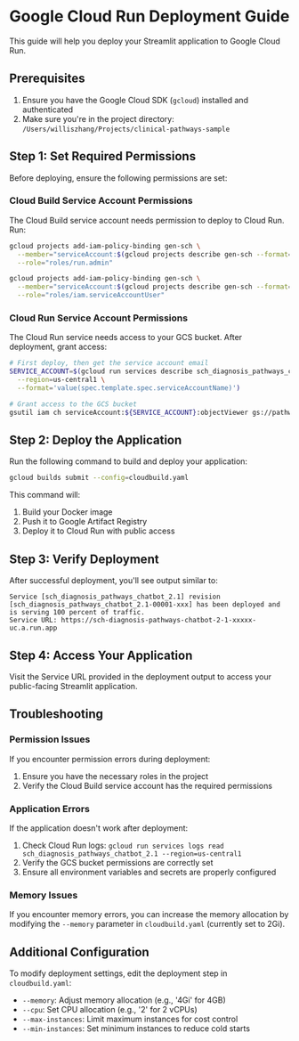 # Google Cloud Run Deployment Guide

This guide will help you deploy your Streamlit application to Google Cloud Run.

## Prerequisites

1. Ensure you have the Google Cloud SDK (`gcloud`) installed and authenticated
2. Make sure you're in the project directory: `/Users/williszhang/Projects/clinical-pathways-sample`

## Step 1: Set Required Permissions

Before deploying, ensure the following permissions are set:

### Cloud Build Service Account Permissions
The Cloud Build service account needs permission to deploy to Cloud Run. Run:

```bash
gcloud projects add-iam-policy-binding gen-sch \
  --member="serviceAccount:$(gcloud projects describe gen-sch --format='value(projectNumber)')@cloudbuild.gserviceaccount.com" \
  --role="roles/run.admin"

gcloud projects add-iam-policy-binding gen-sch \
  --member="serviceAccount:$(gcloud projects describe gen-sch --format='value(projectNumber)')@cloudbuild.gserviceaccount.com" \
  --role="roles/iam.serviceAccountUser"
```

### Cloud Run Service Account Permissions
The Cloud Run service needs access to your GCS bucket. After deployment, grant access:

```bash
# First deploy, then get the service account email
SERVICE_ACCOUNT=$(gcloud run services describe sch_diagnosis_pathways_chatbot_2.1 \
  --region=us-central1 \
  --format='value(spec.template.spec.serviceAccountName)')

# Grant access to the GCS bucket
gsutil iam ch serviceAccount:${SERVICE_ACCOUNT}:objectViewer gs://pathways_metadata
```

## Step 2: Deploy the Application

Run the following command to build and deploy your application:

```bash
gcloud builds submit --config=cloudbuild.yaml
```

This command will:
1. Build your Docker image
2. Push it to Google Artifact Registry
3. Deploy it to Cloud Run with public access

## Step 3: Verify Deployment

After successful deployment, you'll see output similar to:
```
Service [sch_diagnosis_pathways_chatbot_2.1] revision [sch_diagnosis_pathways_chatbot_2.1-00001-xxx] has been deployed and is serving 100 percent of traffic.
Service URL: https://sch-diagnosis-pathways-chatbot-2-1-xxxxx-uc.a.run.app
```

## Step 4: Access Your Application

Visit the Service URL provided in the deployment output to access your public-facing Streamlit application.

## Troubleshooting

### Permission Issues
If you encounter permission errors during deployment:
1. Ensure you have the necessary roles in the project
2. Verify the Cloud Build service account has the required permissions

### Application Errors
If the application doesn't work after deployment:
1. Check Cloud Run logs: `gcloud run services logs read sch_diagnosis_pathways_chatbot_2.1 --region=us-central1`
2. Verify the GCS bucket permissions are correctly set
3. Ensure all environment variables and secrets are properly configured

### Memory Issues
If you encounter memory errors, you can increase the memory allocation by modifying the `--memory` parameter in `cloudbuild.yaml` (currently set to 2Gi).

## Additional Configuration

To modify deployment settings, edit the deployment step in `cloudbuild.yaml`:
- `--memory`: Adjust memory allocation (e.g., '4Gi' for 4GB)
- `--cpu`: Set CPU allocation (e.g., '2' for 2 vCPUs)
- `--max-instances`: Limit maximum instances for cost control
- `--min-instances`: Set minimum instances to reduce cold starts
